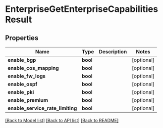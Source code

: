 # EnterpriseGetEnterpriseCapabilitiesResult

## Properties
Name | Type | Description | Notes
------------ | ------------- | ------------- | -------------
**enable_bgp** | **bool** |  | [optional] 
**enable_cos_mapping** | **bool** |  | [optional] 
**enable_fw_logs** | **bool** |  | [optional] 
**enable_ospf** | **bool** |  | [optional] 
**enable_pki** | **bool** |  | [optional] 
**enable_premium** | **bool** |  | [optional] 
**enable_service_rate_limiting** | **bool** |  | [optional] 

[[Back to Model list]](../README.md#documentation-for-models) [[Back to API list]](../README.md#documentation-for-api-endpoints) [[Back to README]](../README.md)


